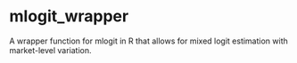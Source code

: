 # mlogit_wrapper
A wrapper function for mlogit in R that allows for mixed logit estimation with market-level variation.

